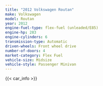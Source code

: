 ```yaml
---
title: "2012 Volkswagen Routan"
make: Volkswagen
model: Routan
year: 2012
engine-fuel-type: flex-fuel (unleaded/E85)
engine-hp: 283
engine-cylinders: 6
transmission-type: Automatic
driven-wheels: Front wheel drive
number-of-doors: 4
market-category: Flex Fuel
vehicle-size: Midsize
vehicle-style: Passenger Minivan
---
```


{{< car_info >}}
